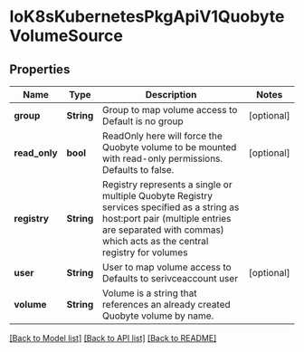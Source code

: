 # IoK8sKubernetesPkgApiV1QuobyteVolumeSource

## Properties
Name | Type | Description | Notes
------------ | ------------- | ------------- | -------------
**group** | **String** | Group to map volume access to Default is no group | [optional] 
**read_only** | **bool** | ReadOnly here will force the Quobyte volume to be mounted with read-only permissions. Defaults to false. | [optional] 
**registry** | **String** | Registry represents a single or multiple Quobyte Registry services specified as a string as host:port pair (multiple entries are separated with commas) which acts as the central registry for volumes | 
**user** | **String** | User to map volume access to Defaults to serivceaccount user | [optional] 
**volume** | **String** | Volume is a string that references an already created Quobyte volume by name. | 

[[Back to Model list]](../README.md#documentation-for-models) [[Back to API list]](../README.md#documentation-for-api-endpoints) [[Back to README]](../README.md)


